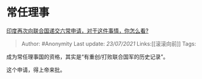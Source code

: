 # 常任理事
[印度再次向联合国递交六常申请，对于这件事情，你怎么看?](https://www.zhihu.com/question/332253691/answer/1495987868)

> Author: #Anonymity
> Last update: *23/07/2021*
> Links:[[滚滚向前]]
> Tags:

成为常任理事国的资格，其实是“有重创/打败联合国军的历史记录”。

这个申请，得上帝来批。

